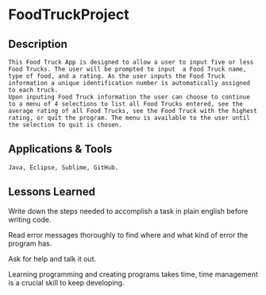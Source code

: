 # FoodTruckProject

## Description

	This Food Truck App is designed to allow a user to input five or less Food Trucks. The user will be prompted to input  a Food Truck name, type of food, and a rating. As the user inputs the Food Truck information a unique identification number is automatically assigned to each truck. 
	Upon inputing Food Truck information the user can choose to continue to a menu of 4 selections to list all Food Trucks entered, see the average rating of all Food Trucks, see the Food Truck with the highest rating, or quit the program. The menu is available to the user until the selection to quit is chosen.

## Applications & Tools

	Java, Eclipse, Sublime, GitHub.

## Lessons Learned

Write down the steps needed to accomplish a task in plain english before writing code.

Read error messages thoroughly to find where and what kind of error the program has.

Ask for help and talk it out.

Learning programming and creating programs takes time, time management is a crucial skill to keep developing.



